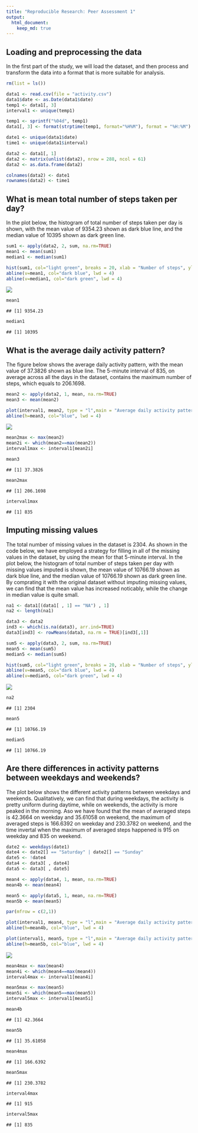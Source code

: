 ```yaml
---
title: "Reproducible Research: Peer Assessment 1"
output: 
  html_document:
    keep_md: true
---
```







## Loading and preprocessing the data

In the first part of the study, we will load the dataset, and then process and transform the data into a format that is more suitable for analysis. 


```r
rm(list = ls())

data1 <- read.csv(file = "activity.csv")
data1$date <- as.Date(data1$date)
temp1 <- data1[, 3]
interval1 <- unique(temp1)

temp1 <- sprintf("%04d", temp1)
data1[, 3] <- format(strptime(temp1, format="%H%M"), format = "%H:%M")

date1 <- unique(data1$date)
time1 <- unique(data1$interval)

data2 <- data1[, 1]
data2 <- matrix(unlist(data2), nrow = 288, ncol = 61) 
data2 <- as.data.frame(data2)

colnames(data2) <- date1
rownames(data2) <- time1
```











## What is mean total number of steps taken per day?

In the plot below, the histogram of total number of steps taken per day is shown, with the mean value of 9354.23 shown as dark blue line, and the median value of 10395 shown as dark green line. 


```r
sum1 <- apply(data2, 2, sum, na.rm=TRUE)
mean1 <- mean(sum1)
median1 <- median(sum1)

hist(sum1, col="light green", breaks = 20, xlab = "Number of steps", ylab = "Frequency", main = "Total number of steps taken per day")
abline(v=mean1, col="dark blue", lwd = 4)
abline(v=median1, col="dark green", lwd = 4)
```

![](PA1_template_files/figure-html/unnamed-chunk-2-1.png)<!-- -->

```r
mean1
```

```
## [1] 9354.23
```

```r
median1
```

```
## [1] 10395
```












## What is the average daily activity pattern?

The figure below shows the average daily activity pattern, with the mean value of 37.3826 shown as blue line. The 5-minute interval of 835, on average across all the days in the dataset, contains the maximum number of steps, which equals to 206.1698. 



```r
mean2 <- apply(data2, 1, mean, na.rm=TRUE)
mean3 <- mean(mean2)

plot(interval1, mean2, type = "l",main = "Average daily activity pattern", xlab = "Time interval", ylab = "Number of steps")
abline(h=mean3, col="blue", lwd = 4)
```

![](PA1_template_files/figure-html/unnamed-chunk-3-1.png)<!-- -->

```r
mean2max <- max(mean2)
mean2i <- which(mean2==max(mean2))
interval1max <- interval1[mean2i]

mean3
```

```
## [1] 37.3826
```

```r
mean2max
```

```
## [1] 206.1698
```

```r
interval1max
```

```
## [1] 835
```














## Imputing missing values

The total number of missing values in the dataset is 2304. As shown in the code below, we have employed a strategy for filling in all of the missing values in the dataset, by using the mean for that 5-minute interval. In the plot below, the histogram of total number of steps taken per day with missing values imputed is shown, the mean value of 10766.19 shown as dark blue line, and the median value of 10766.19 shown as dark green line. By comprating it with the original dataset without imputing missing values, we can find that the mean value has increased noticably, while the change in median value is quite small. 



```r
na1 <- data1[(data1[ , 1] == "NA") , 1]
na2 <- length(na1)

data3 <- data2
ind3 <- which(is.na(data3), arr.ind=TRUE)
data3[ind3] <- rowMeans(data3, na.rm = TRUE)[ind3[,1]]

sum5 <- apply(data3, 2, sum, na.rm=TRUE)
mean5 <- mean(sum5)
median5 <- median(sum5)

hist(sum5, col="light green", breaks = 20, xlab = "Number of steps", ylab = "Frequency", main = "Total number of steps taken per day with missing values imputed")
abline(v=mean5, col="dark blue", lwd = 4)
abline(v=median5, col="dark green", lwd = 4)
```

![](PA1_template_files/figure-html/unnamed-chunk-4-1.png)<!-- -->

```r
na2
```

```
## [1] 2304
```

```r
mean5
```

```
## [1] 10766.19
```

```r
median5
```

```
## [1] 10766.19
```













## Are there differences in activity patterns between weekdays and weekends?

The plot below shows the different activity patterns between weekdays and weekends. Qualitatively, we can find that during weekdays, the activity is pretty uniform during daytime, while on weekends, the activity is more peaked in the morning. Aso we have found that the mean of averaged steps is 42.3664 on weekday and 35.61058 on weekend, the maximum of averaged steps is 166.6392 on weekday and 230.3782 on weekend, and the time invertal when the maximum of averaged steps happened is 915 on weekday and 835 on weekend. 



```r
date2 <- weekdays(date1)
date4 <- date2[] == "Saturday" | date2[] == "Sunday"
date5 <- !date4
data4 <- data3[ , date4]
data5 <- data3[ , date5]

mean4 <- apply(data4, 1, mean, na.rm=TRUE)
mean4b <- mean(mean4)

mean5 <- apply(data5, 1, mean, na.rm=TRUE)
mean5b <- mean(mean5)

par(mfrow = c(2,1))

plot(interval1, mean4, type = "l",main = "Average daily activity pattern on Weekday", xlab = "Time interval", ylab = "Number of steps",ylim=c(0,250))
abline(h=mean4b, col="blue", lwd = 4)

plot(interval1, mean5, type = "l",main = "Average daily activity pattern on Weekend", xlab = "Time interval", ylab = "Number of steps",ylim=c(0,250))
abline(h=mean5b, col="blue", lwd = 4)
```

![](PA1_template_files/figure-html/unnamed-chunk-5-1.png)<!-- -->

```r
mean4max <- max(mean4)
mean4i <- which(mean4==max(mean4))
interval4max <- interval1[mean4i]

mean5max <- max(mean5)
mean5i <- which(mean5==max(mean5))
interval5max <- interval1[mean5i]

mean4b
```

```
## [1] 42.3664
```

```r
mean5b
```

```
## [1] 35.61058
```

```r
mean4max
```

```
## [1] 166.6392
```

```r
mean5max
```

```
## [1] 230.3782
```

```r
interval4max
```

```
## [1] 915
```

```r
interval5max
```

```
## [1] 835
```









